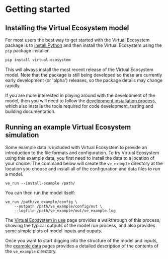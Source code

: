 # Getting started

## Installing the Virtual Ecosystem model

For most users the best way to get started with the Virtual Ecosystem package is to
[install Python](https://www.python.org/downloads/) and then install the Virtual
Ecosystem using the `pip` package installer.

```sh
pip install virtual-ecosystem
```

This will always install the most recent release of the Virtual Ecosystem model. Note
that the package is still being developed so these are currently early development (or
'alpha') releases, so the package details may change rapidly.

If you are more interested in playing around with the development of the model, then you
will need to follow the [development installation
process](../development/developer_setup.md), which also installs the tools required for
code development, testing and building documentation.

## Running an example Virtual Ecosystem simulation

Some example data is included with Virtual Ecosystem to provide an introduction to the
file formats and configuration. To try Virtual Ecosystem using this example data, you
first need to install the data to a location of your choice. The command below will
create the `ve_example` directory at the location you choose and install all of the
configuration and data files to run a model.

```shell
ve_run --install-example /path/
```

You can then run the model itself:

```shell
ve_run /path/ve_example/config \ 
    --outpath /path/ve_example/config/out \ 
    --logfile /path/ve_example/out/ve_example.log
```

The [Virtual Ecosystem in use](virtual_ecosystem_in_use.md) page provides a walkthrough
of this process, showing the typical outputs of the model run process, and also provides
some simple plots of model inputs and ouputs.

Once you want to start digging into the structure of the model and inputs, the [example
data](./example_data.md) pages provides a detailed description of the  contents of the
`ve_example` directory.
